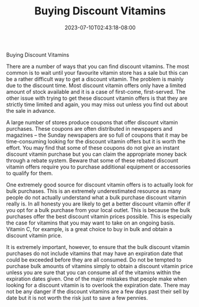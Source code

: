 ﻿---
title: "Buying Discount Vitamins"
date: 2023-07-10T02:43:18-08:00
description: "Vitamins Tips for Web Success"
featured_image: "/images/Vitamins.jpg"
tags: ["Vitamins"]
---

Buying Discount Vitamins

There are a number of ways that you can find discount vitamins. The most common is to wait until your favourite vitamin store has a sale but this can be a rather difficult way to get a discount vitamin. The problem is mainly due to the discount time. Most discount vitamin offers only have a limited amount of stock available and it is a case of first-come, first-served. The other issue with trying to get these discount vitamin offers is that they are strictly time limited and again, you may miss out unless you find out about the sale in advance. 

A large number of stores produce coupons that offer discount vitamin purchases. These coupons are often distributed in newspapers and magazines – the Sunday newspapers are so full of coupons that it may be time-consuming looking for the discount vitamin offers but it is worth the effort. You may find that some of these coupons do not give an instant discount vitamin purchase but you can claim the appropriate money back through a rebate system. Beware that some of these rebated discount vitamin offers require you to purchase additional equipment or accessories to qualify for them.

One extremely good source for discount vitamin offers is to actually look for bulk purchases. This is an extremely underestimated resource as many people do not actually understand what a bulk purchase discount vitamin really is. In all honesty you are likely to get a better discount vitamin offer if you opt for a bulk purchase from your local outlet. This is because the bulk purchases offer the best discount vitamin prices possible. This is especially the case for vitamins that you may want to take on an ongoing basis. Vitamin C, for example, is a great choice to buy in bulk and obtain a discount vitamin price.

It is extremely important, however, to ensure that the bulk discount vitamin purchases do not include vitamins that may have an expiration date that could be exceeded before they are all consumed. Do not be tempted to purchase bulk amounts of vitamins simply to obtain a discount vitamin price unless you are sure that you can consume all of the vitamins within the expiration dates given. One of the major mistakes that people make when looking for a discount vitamin is to overlook the expiration date. There may not be any danger if the discount vitamins are a few days past their sell by date but it is not worth the risk just to save a few pennies.


